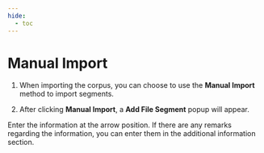 ```yaml
---
hide:
  - toc
---
```


# Manual Import

1. When importing the corpus, you can choose to use the **Manual Import** method to import segments.

2. After clicking **Manual Import**, a **Add File Segment** popup will appear.

    <!-- !\[.*?\]\((?:https?:\/\/)?\S+\.(?:png|jpg|jpeg|gif|bmp)\) -->

Enter the information at the arrow position. If there are any remarks regarding the information, you can enter them in the additional information section.
